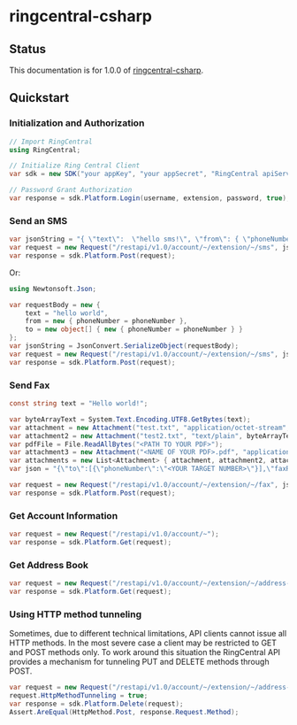 # ringcentral-csharp

## Status

This documentation is for 1.0.0 of [ringcentral-csharp](https://github.com/ringcentral/ringcentral-csharp).

## Quickstart

### Initialization and Authorization

```cs
// Import RingCentral
using RingCentral;

// Initialize Ring Central Client
var sdk = new SDK("your appKey", "your appSecret", "RingCentral apiServer", "Application Name", "Application Version");

// Password Grant Authorization
var response = sdk.Platform.Login(username, extension, password, true);
```

### Send an SMS

```cs
var jsonString = "{ \"text\":  \"hello sms!\", \"from\": { \"phoneNumber\": \"phoneNumber1\" }, \"to\": [{ \"phoneNumber\": \"phoneNumber2\" }] }";
var request = new Request("/restapi/v1.0/account/~/extension/~/sms", jsonString);
var response = sdk.Platform.Post(request);
```

Or:

```cs
using Newtonsoft.Json;

var requestBody = new {
    text = "hello world",
    from = new { phoneNumber = phoneNumber },
    to = new object[] { new { phoneNumber = phoneNumber } }
};
var jsonString = JsonConvert.SerializeObject(requestBody);
var request = new Request("/restapi/v1.0/account/~/extension/~/sms", jsonString);
var response = sdk.Platform.Post(request);
```

### Send Fax

```cs
const string text = "Hello world!";

var byteArrayText = System.Text.Encoding.UTF8.GetBytes(text);
var attachment = new Attachment("test.txt", "application/octet-stream", byteArrayText);
var attachment2 = new Attachment("test2.txt", "text/plain", byteArrayText);
var pdfFile = File.ReadAllBytes("<PATH TO YOUR PDF>");
var attachment3 = new Attachment("<NAME OF YOUR PDF>.pdf", "application/pdf", pdfFile);
var attachments = new List<Attachment> { attachment, attachment2, attachment3 };
var json = "{\"to\":[{\"phoneNumber\":\"<YOUR TARGET NUMBER>\"}],\"faxResolution\":\"High\"}";

var request = new Request("/restapi/v1.0/account/~/extension/~/fax", json, attachments);
var response = sdk.Platform.Post(request);
```

### Get Account Information

```cs
var request = new Request("/restapi/v1.0/account/~");
var response = sdk.Platform.Get(request);
```

### Get Address Book

```cs
var request = new Request("/restapi/v1.0/account/~/extension/~/address-book/contact");
var response = sdk.Platform.Get(request);
```

### Using HTTP method tunneling

Sometimes, due to different technical limitations, API clients cannot issue all HTTP methods. In the most severe case a client may be restricted to GET and POST methods only. To work around this situation the RingCentral API provides a mechanism for tunneling PUT and DELETE methods through POST.

```cs
var request = new Request("/restapi/v1.0/account/~/extension/~/address-book/contact/" + contactId);
request.HttpMethodTunneling = true;
var response = sdk.Platform.Delete(request);
Assert.AreEqual(HttpMethod.Post, response.Request.Method);
```